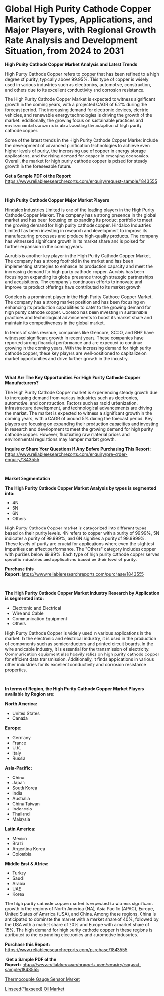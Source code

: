 <p><h1>Global High Purity Cathode Copper Market by Types, Applications, and Major Players, with Regional Growth Rate Analysis and Development Situation, from 2024 to 2031</h1></p><p><strong>High Purity Cathode Copper Market Analysis and Latest Trends</strong></p>
<p><p>High Purity Cathode Copper refers to copper that has been refined to a high degree of purity, typically above 99.95%. This type of copper is widely used in various industries such as electronics, automotive, construction, and others due to its excellent conductivity and corrosion resistance.</p><p>The High Purity Cathode Copper Market is expected to witness significant growth in the coming years, with a projected CAGR of 6.2% during the forecast period. The increasing demand for electronic devices, electric vehicles, and renewable energy technologies is driving the growth of the market. Additionally, the growing focus on sustainable practices and environmental concerns is also boosting the adoption of high purity cathode copper.</p><p>Some of the latest trends in the High Purity Cathode Copper Market include the development of advanced purification technologies to achieve even higher levels of purity, the increasing use of copper in energy storage applications, and the rising demand for copper in emerging economies. Overall, the market for high purity cathode copper is poised for steady growth in the foreseeable future.</p></p>
<p><strong>Get a Sample PDF of the Report:&nbsp;</strong> <a href="https://www.reliableresearchreports.com/enquiry/request-sample/1843555">https://www.reliableresearchreports.com/enquiry/request-sample/1843555</a></p>
<p>&nbsp;</p>
<p><strong>High Purity Cathode Copper Major Market Players</strong></p>
<p><p>Hindalco Industries Limited is one of the leading players in the High Purity Cathode Copper Market. The company has a strong presence in the global market and has been focusing on expanding its product portfolio to meet the growing demand for high purity cathode copper. Hindalco Industries Limited has been investing in research and development to improve its manufacturing processes and produce high-quality products. The company has witnessed significant growth in its market share and is poised for further expansion in the coming years.</p><p>Aurubis is another key player in the High Purity Cathode Copper Market. The company has a strong foothold in the market and has been implementing strategies to enhance its production capacity and meet the increasing demand for high purity cathode copper. Aurubis has been focusing on expanding its global presence through strategic partnerships and acquisitions. The company's continuous efforts to innovate and improve its product offerings have contributed to its market growth.</p><p>Codelco is a prominent player in the High Purity Cathode Copper Market. The company has a strong market position and has been focusing on enhancing its production capabilities to cater to the growing demand for high purity cathode copper. Codelco has been investing in sustainable practices and technological advancements to boost its market share and maintain its competitiveness in the global market.</p><p>In terms of sales revenue, companies like Glencore, SCCO, and BHP have witnessed significant growth in recent years. These companies have reported strong financial performance and are expected to continue growing in the coming years. With the increasing demand for high purity cathode copper, these key players are well-positioned to capitalize on market opportunities and drive further growth in the industry.</p></p>
<p>&nbsp;</p>
<p><strong>What Are The Key Opportunities For High Purity Cathode Copper Manufacturers?</strong></p>
<p><p>The High Purity Cathode Copper market is experiencing steady growth due to increasing demand from various industries such as electronics, automotive, and construction. Factors such as rapid urbanization, infrastructure development, and technological advancements are driving the market. The market is expected to witness a significant growth in the coming years, with a CAGR of around 5% during the forecast period. Key players are focusing on expanding their production capacities and investing in research and development to meet the growing demand for high purity cathode copper. However, fluctuating raw material prices and environmental regulations may hamper market growth.</p></p>
<p><strong>Inquire or Share Your Questions If Any Before Purchasing This Report:</strong> <a href="https://www.reliableresearchreports.com/enquiry/pre-order-enquiry/1843555">https://www.reliableresearchreports.com/enquiry/pre-order-enquiry/1843555</a></p>
<p>&nbsp;</p>
<p><strong>Market Segmentation</strong></p>
<p><strong>The High Purity Cathode Copper Market Analysis by types is segmented into:</strong></p>
<p><ul><li>4N</li><li>5N</li><li>6N</li><li>Others</li></ul></p>
<p><p>High Purity Cathode Copper market is categorized into different types based on their purity levels. 4N refers to copper with a purity of 99.99%, 5N indicates a purity of 99.999%, and 6N signifies a purity of 99.9999%. These levels of purity are crucial for applications where even the slightest impurities can affect performance. The "Others" category includes copper with purities below 99.99%. Each type of high purity cathode copper serves specific industries and applications based on their level of purity.</p></p>
<p><strong>Purchase this Report:&nbsp;</strong><a href="https://www.reliableresearchreports.com/purchase/1843555">https://www.reliableresearchreports.com/purchase/1843555</a></p>
<p>&nbsp;</p>
<p><strong>The High Purity Cathode Copper Market Industry Research by Application is segmented into:</strong></p>
<p><ul><li>Electronic and Electrical</li><li>Wire and Cable</li><li>Communication Equipment</li><li>Others</li></ul></p>
<p><p>High Purity Cathode Copper is widely used in various applications in the market. In the electronic and electrical industry, it is used in the production of components such as semiconductors and printed circuit boards. In the wire and cable industry, it is essential for the transmission of electricity. Communication equipment also heavily relies on high purity cathode copper for efficient data transmission. Additionally, it finds applications in various other industries for its excellent conductivity and corrosion resistance properties.</p></p>
<p>&nbsp;</p>
<p><strong>In terms of Region, the High Purity Cathode Copper Market Players available by Region are:</strong></p>
<p>
    <p> <strong> North America: </strong>
        <ul>
            <li>United States</li>
            <li>Canada</li>
        </ul>
        </p> 
    <p> <strong> Europe: </strong>
        <ul>
            <li>Germany</li>
            <li>France</li>
            <li>U.K.</li>
            <li>Italy</li>
            <li>Russia</li>
        </ul>
        </p> 
    <p> <strong> Asia-Pacific: </strong>
        <ul>
            <li>China</li>
            <li>Japan</li>
            <li>South Korea</li>
            <li>India</li>
            <li>Australia</li>
            <li>China Taiwan</li>
            <li>Indonesia</li>
            <li>Thailand</li>
            <li>Malaysia</li>
        </ul>
        </p> 
    <p> <strong> Latin America: </strong>
        <ul>
            <li>Mexico</li>
            <li>Brazil</li>
            <li>Argentina Korea</li>
            <li>Colombia</li>
        </ul>
        </p> 
    <p> <strong> Middle East & Africa: </strong>
        <ul>
            <li>Turkey</li>
            <li>Saudi</li>
            <li>Arabia</li>
            <li>UAE</li>
            <li>Korea</li>
        </ul>
    </p>
    </p>
<p><p>The high purity cathode copper market is expected to witness significant growth in the regions of North America (NA), Asia Pacific (APAC), Europe, United States of America (USA), and China. Among these regions, China is anticipated to dominate the market with a market share of 40%, followed by the USA with a market share of 20% and Europe with a market share of 15%. The high demand for high purity cathode copper in these regions is attributed to the expanding electronics and automotive industries.</p></p>
<p><strong>Purchase this Report: </strong><a href="https://www.reliableresearchreports.com/purchase/1843555">https://www.reliableresearchreports.com/purchase/1843555</a></p>
<p>&nbsp;<strong>Get a Sample PDF of the Report:&nbsp;&nbsp;</strong><a href="https://www.reliableresearchreports.com/enquiry/request-sample/1843555">https://www.reliableresearchreports.com/enquiry/request-sample/1843555</a></p>
<p><strong></strong></p>
<p><p><a href="https://shimmer-gardenia-37a.notion.site/Thermocouple-Gauge-Sensor-Market-Size-Growth-and-Forecast-from-2024-2031-7bde5d8eab5142d19c59e85a27878f62">Thermocouple Gauge Sensor Market</a></p><p><a href="https://view.publitas.com/reportprime-1/linseed-flaxseed-oil-market-size-and-growth-market-segmentation-regional-and-country-breakdowns-and-market-trends-for-period-from-2024-2031/">Linseed(Flaxseed) Oil Market</a></p></p>